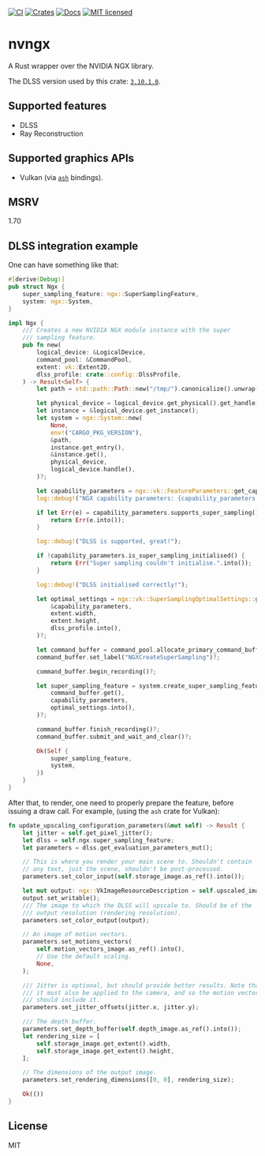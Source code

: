 [![CI](https://github.com/iddm/nvngx-rs/actions/workflows/ci.yml/badge.svg)](https://github.com/iddm/nvngx-rs/actions/workflows/ci.yml)
[![Crates](https://img.shields.io/crates/v/nvngx.svg)](https://crates.io/crates/nvngx)
[![Docs](https://docs.rs/nvngx/badge.svg)](https://docs.rs/nvngx)
[![MIT licensed](https://img.shields.io/badge/license-MIT-blue.svg)](./LICENSE)

# nvngx

A Rust wrapper over the NVIDIA NGX library.

The DLSS version used by this crate: [`3.10.1.0`](https://github.com/NVIDIA/DLSS/releases/tag/v310.1.0).

## Supported features

- DLSS
- Ray Reconstruction

## Supported graphics APIs

- Vulkan (via [`ash`](https://crates.io/crates/ash) bindings).

## MSRV
1.70

## DLSS integration example

One can have something like that:

```rust
#[derive(Debug)]
pub struct Ngx {
    super_sampling_feature: ngx::SuperSamplingFeature,
    system: ngx::System,
}

impl Ngx {
    /// Creates a new NVIDIA NGX module instance with the super
    /// sampling feature.
    pub fn new(
        logical_device: &LogicalDevice,
        command_pool: &CommandPool,
        extent: vk::Extent2D,
        dlss_profile: crate::config::DlssProfile,
    ) -> Result<Self> {
        let path = std::path::Path::new("/tmp/").canonicalize().unwrap();

        let physical_device = logical_device.get_physical().get_handle();
        let instance = &logical_device.get_instance();
        let system = ngx::System::new(
            None,
            env!("CARGO_PKG_VERSION"),
            &path,
            instance.get_entry(),
            &instance.get(),
            physical_device,
            logical_device.handle(),
        )?;

        let capability_parameters = ngx::vk::FeatureParameters::get_capability_parameters()?;
        log::debug!("NGX capability parameters: {capability_parameters:#?}");

        if let Err(e) = capability_parameters.supports_super_sampling() {
            return Err(e.into());
        }

        log::debug!("DLSS is supported, great!");

        if !capability_parameters.is_super_sampling_initialised() {
            return Err("Super sampling couldn't initialise.".into());
        }

        log::debug!("DLSS initialised correctly!");

        let optimal_settings = ngx::vk::SuperSamplingOptimalSettings::get_optimal_settings(
            &capability_parameters,
            extent.width,
            extent.height,
            dlss_profile.into(),
        )?;

        let command_buffer = command_pool.allocate_primary_command_buffer_scoped()?;
        command_buffer.set_label("NGXCreateSuperSampling")?;

        command_buffer.begin_recording()?;

        let super_sampling_feature = system.create_super_sampling_feature(
            command_buffer.get(),
            capability_parameters,
            optimal_settings.into(),
        )?;

        command_buffer.finish_recording()?;
        command_buffer.submit_and_wait_and_clear()?;

        Ok(Self {
            super_sampling_feature,
            system,
        })
    }
}
```

After that, to render, one need to properly prepare the feature, before
issuing a draw call. For example, (using the `ash` crate for Vulkan):

```rust
fn update_upscaling_configuration_parameters(&mut self) -> Result {
    let jitter = self.get_pixel_jitter();
    let dlss = self.ngx.super_sampling_feature;
    let parameters = dlss.get_evaluation_parameters_mut();

    // This is where you render your main scene to. Shouldn't contain
    // any text, just the scene, shouldn't be post-processed.
    parameters.set_color_input(self.storage_image.as_ref().into());

    let mut output: ngx::VkImageResourceDescription = self.upscaled_image.as_ref().into();
    output.set_writable();
    /// The image to which the DLSS will upscale to. Should be of the
    /// output resolution (rendering resolution).
    parameters.set_color_output(output);

    // An image of motion vectors.
    parameters.set_motions_vectors(
        self.motion_vectors_image.as_ref().into(),
        // Use the default scaling.
        None,
    );

    /// Jitter is optional, but should provide better results. Note that
    /// it must also be applied to the camera, and so the motion vectors
    /// should include it.
    parameters.set_jitter_offsets(jitter.x, jitter.y);

    /// The depth buffer.
    parameters.set_depth_buffer(self.depth_image.as_ref().into());
    let rendering_size = [
        self.storage_image.get_extent().width,
        self.storage_image.get_extent().height,
    ];

    // The dimensions of the output image.
    parameters.set_rendering_dimensions([0, 0], rendering_size);

    Ok(())
}
```

## License

MIT
